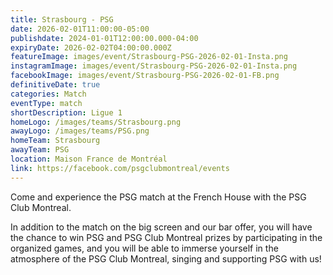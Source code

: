 ```yaml
---
title: Strasbourg - PSG
date: 2026-02-01T11:00:00-05:00
publishdate: 2024-01-01T12:00:00.000-04:00
expiryDate: 2026-02-02T04:00:00.000Z
featureImage: images/event/Strasbourg-PSG-2026-02-01-Insta.png
instagramImage: images/event/Strasbourg-PSG-2026-02-01-Insta.png
facebookImage: images/event/Strasbourg-PSG-2026-02-01-FB.png
definitiveDate: true
categories: Match
eventType: match
shortDescription: Ligue 1
homeLogo: /images/teams/Strasbourg.png
awayLogo: /images/teams/PSG.png
homeTeam: Strasbourg
awayTeam: PSG
location: Maison France de Montréal
link: https://facebook.com/psgclubmontreal/events
---
```


Come and experience the PSG match at the French House with the PSG Club Montreal.

In addition to the match on the big screen and our bar offer, you will have the chance to win PSG and PSG Club Montreal prizes by participating in the organized games, and you will be able to immerse yourself in the atmosphere of the PSG Club Montreal, singing and supporting PSG with us!
